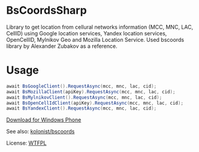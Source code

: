 # BsCoordsSharp

Library to get location from cellural networks information (MCC, MNC, LAC, CellID) using Google location services, Yandex location services, OpenCellID, Mylnikov Geo and Mozilla Location Service.
Used bscoords library by Alexander Zubakov as a reference.

# Usage

```C#
await BsGoogleClient().RequestAsync(mcc, mnc, lac, cid);
await BsMozillaClient(apiKey).RequestAsync(mcc, mnc, lac, cid);
await BsMylnikovClient().RequestAsync(mcc, mnc, lac, cid);
await BsOpenCellIdClient(apiKey).RequestAsync(mcc, mnc, lac, cid);
await BsYandexClient().RequestAsync(mcc, mnc, lac, cid);
```

[Download for Windows Phone](http://www.windowsphone.com/en-us/store/app/fourclient-paid/4c456504-64b5-4084-99fa-2af2c3e71b41 "Download for Windows Phone")

See also: [kolonist/bscoords](https://github.com/kolonist/bscoords "kolonist/bscoords")

License: [WTFPL](http://www.wtfpl.net/txt/copying/ "WTFPL")
